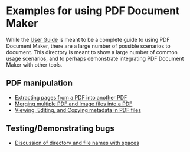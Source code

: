 # Examples for using PDF Document Maker

While the [User Guide](../guide/PDF/guide.pdf) is meant to be a complete guide to using PDF Document Maker, there are a large number of possible scenarios to document.  This directory is meant to show a large number of common usage scenarios, and to perhaps demonstrate integrating PDF Document Maker with other tools.

## PDF manipulation

* [Extracting pages from a PDF into another PDF](./extract/README.md)
* [Merging multiple PDF and Image files into a PDF](./merge/README.md)
* [Viewing, Editing, and Copying metadata in PDF files](./metadata/README.md)

## Testing/Demonstrating bugs

* [Discussion of directory and file names with spaces](./With%20Space/README.md)

